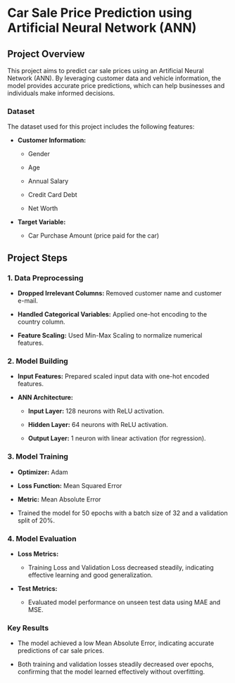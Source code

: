 # Car Sale Price Prediction using Artificial Neural Network (ANN)


## Project Overview

This project aims to predict car sale prices using an Artificial Neural Network (ANN). By leveraging customer data and vehicle information, the model provides accurate price predictions, which can help businesses and individuals make informed decisions.

### Dataset

The dataset used for this project includes the following features:

* **Customer Information:**

  * Gender

  * Age

  * Annual Salary

  * Credit Card Debt

  * Net Worth

* **Target Variable:**

  * Car Purchase Amount (price paid for the car)

## Project Steps

### **1. Data Preprocessing**

* **Dropped Irrelevant Columns:** Removed customer name and customer e-mail.

* **Handled Categorical Variables:** Applied one-hot encoding to the country column.

* **Feature Scaling:** Used Min-Max Scaling to normalize numerical features.

### **2. Model Building**

* **Input Features:** Prepared scaled input data with one-hot encoded features.

* **ANN Architecture:**

   * **Input Layer:** 128 neurons with ReLU activation.

   * **Hidden Layer:** 64 neurons with ReLU activation.

   * **Output Layer:** 1 neuron with linear activation (for regression).

### **3. Model Training**

   * **Optimizer:** Adam

   * **Loss Function:** Mean Squared Error

   * **Metric:** Mean Absolute Error

   * Trained the model for 50 epochs with a batch size of 32 and a validation split of 20%.

### 4. Model Evaluation

  * **Loss Metrics:**

    * Training Loss and Validation Loss decreased steadily, indicating effective learning and good generalization.

  * **Test Metrics:**

    * Evaluated model performance on unseen test data using MAE and MSE.

### Key Results

* The model achieved a low Mean Absolute Error, indicating accurate predictions of car sale prices.

* Both training and validation losses steadily decreased over epochs, confirming that the model learned effectively without overfitting.

